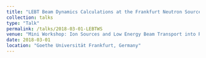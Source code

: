 ```yaml
---
title: "LEBT Beam Dynamics Calculations at the Frankfurt Neutron Source"
collection: talks
type: "Talk"
permalink: /talks/2018-03-01-LEBTWS
venue: "Mini Workshop: Ion Sources and Low Energy Beam Transport into RF Linacs"
date: 2018-03-01
location: "Goethe Universität Frankfurt, Germany"
---
```

